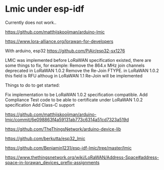 # Lmic under esp-idf

Currently does not work..

https://github.com/matthijskooijman/arduino-lmic


https://www.lora-alliance.org/lorawan-for-developers

With arduino, esp32
https://github.com/PiAir/esp32-sx1276



LMIC was implemented before LoRaWAN specification existed, there are some things to fix, for example:
Remove the 864.x MHz join channels deprecated in LoRaWAN 1.0.2
Remove the Re-Join FTYPE. in LoRaWAN 1.0.2 this field is RFU althoug in LoRaWAN 1.1 Re-Join will be implemented

Things to do to get started:

Fix implementation to be LoRaWAN 1.0.2 specification compatible.
Add Compliance Test code to be able to certificate under LoRaWAN 1.0.2 specification
Add Class-C support


https://github.com/matthijskooijman/arduino-lmic/commit/6e098863f4a59131ab773c6314a51cd7323a519d


https://github.com/TheThingsNetwork/arduino-device-lib


https://github.com/berkutta/esp32_lmic

https://github.com/Benjamin1231/esp-idf-lmic/tree/master/lmic

https://www.thethingsnetwork.org/wiki/LoRaWAN/Address-Space#address-space-in-lorawan_devices_prefix-assignments

